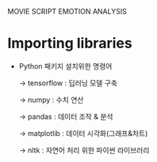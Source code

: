MOVIE SCRIPT EMOTION ANALYSIS 
# Importing libraries #
- Python 패키지 설치위한 명령어

  -> tensorflow : 딥러닝 모델 구축

  -> numpy : 수치 연산

  -> pandas : 데이터 조작 & 분석

  -> matplotlib : 데이터 시각화(그래프&차트)

  -> nltk : 자연어 처리 위한 파이썬 라이브러리
